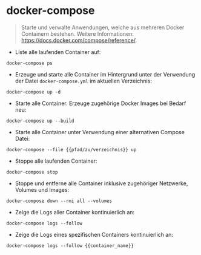 # docker-compose

> Starte und verwalte Anwendungen, welche aus mehreren Docker Containern bestehen.
> Weitere Informationen: <https://docs.docker.com/compose/reference/>.

- Liste alle laufenden Container auf:

`docker-compose ps`

- Erzeuge und starte alle Container im Hintergrund unter der Verwendung der Datei `docker-compose.yml` im aktuellen Verzeichnis:

`docker-compose up -d`

- Starte alle Container. Erzeuge zugehörige Docker Images bei Bedarf neu:

`docker-compose up --build`

- Starte alle Container unter Verwendung einer alternativen Compose Datei:

`docker-compose --file {{pfad/zu/verzeichnis}} up`

- Stoppe alle laufenden Container:

`docker-compose stop`

- Stoppe und entferne alle Container inklusive zugehöriger Netzwerke, Volumes und Images:

`docker-compose down --rmi all --volumes`

- Zeige die Logs aller Container kontinuierlich an:

`docker-compose logs --follow`

- Zeige die Logs eines spezifischen Containers kontinuierlich an:

`docker-compose logs --follow {{container_name}}`
